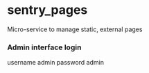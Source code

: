 
# sentry_pages
Micro-service to manage static, external pages


### Admin interface login 
username admin
password admin
